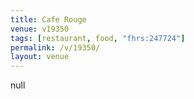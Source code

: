```yaml
---
title: Cafe Rouge
venue: v19350
tags: [restaurant, food, "fhrs:247724"]
permalink: /v/19350/
layout: venue
---
```

null